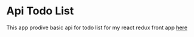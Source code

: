 Api Todo List
===

This app prodive basic api for todo list for my react redux front app [here](https://github.com/BFoucher/react-redux-discovery)

